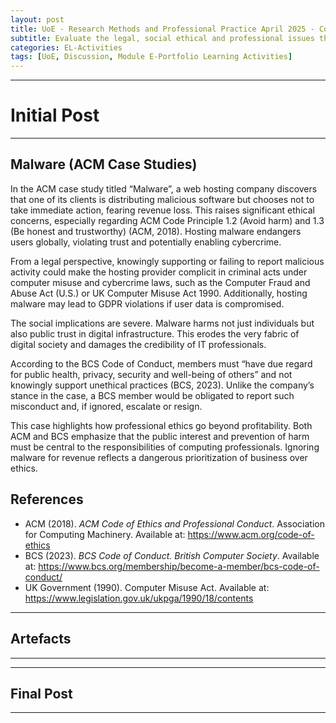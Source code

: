 ```yaml
---
layout: post
title: UoE - Research Methods and Professional Practice April 2025 - Codes of Ethics and Professional Conduct
subtitle: Evaluate the legal, social ethical and professional issues that affect computing professionals in industry
categories: EL-Activities
tags: [UoE, Discussion, Module E-Portfolio Learning Activities]
---
```

---
# Initial Post
---

## Malware (ACM Case Studies)

In the ACM case study titled “Malware”, a web hosting company discovers that one of its clients is distributing malicious software but chooses not to take immediate action, fearing revenue loss. This raises significant ethical concerns, especially regarding ACM Code Principle 1.2 (Avoid harm) and 1.3 (Be honest and trustworthy) (ACM, 2018). Hosting malware endangers users globally, violating trust and potentially enabling cybercrime.

From a legal perspective, knowingly supporting or failing to report malicious activity could make the hosting provider complicit in criminal acts under computer misuse and cybercrime laws, such as the Computer Fraud and Abuse Act (U.S.) or UK Computer Misuse Act 1990. Additionally, hosting malware may lead to GDPR violations if user data is compromised.

The social implications are severe. Malware harms not just individuals but also public trust in digital infrastructure. This erodes the very fabric of digital society and damages the credibility of IT professionals.

According to the BCS Code of Conduct, members must “have due regard for public health, privacy, security and well-being of others” and not knowingly support unethical practices (BCS, 2023). Unlike the company’s stance in the case, a BCS member would be obligated to report such misconduct and, if ignored, escalate or resign.

This case highlights how professional ethics go beyond profitability. Both ACM and BCS emphasize that the public interest and prevention of harm must be central to the responsibilities of computing professionals. Ignoring malware for revenue reflects a dangerous prioritization of business over ethics.


## References

- ACM (2018). <em>ACM Code of Ethics and Professional Conduct</em>. Association for Computing Machinery. Available at: https://www.acm.org/code-of-ethics
- BCS (2023). <em>BCS Code of Conduct. British Computer Society</em>. Available at: https://www.bcs.org/membership/become-a-member/bcs-code-of-conduct/
- UK Government (1990). Computer Misuse Act. Available at: https://www.legislation.gov.uk/ukpga/1990/18/contents

---
## Artefacts
---
---
## Final Post
---
